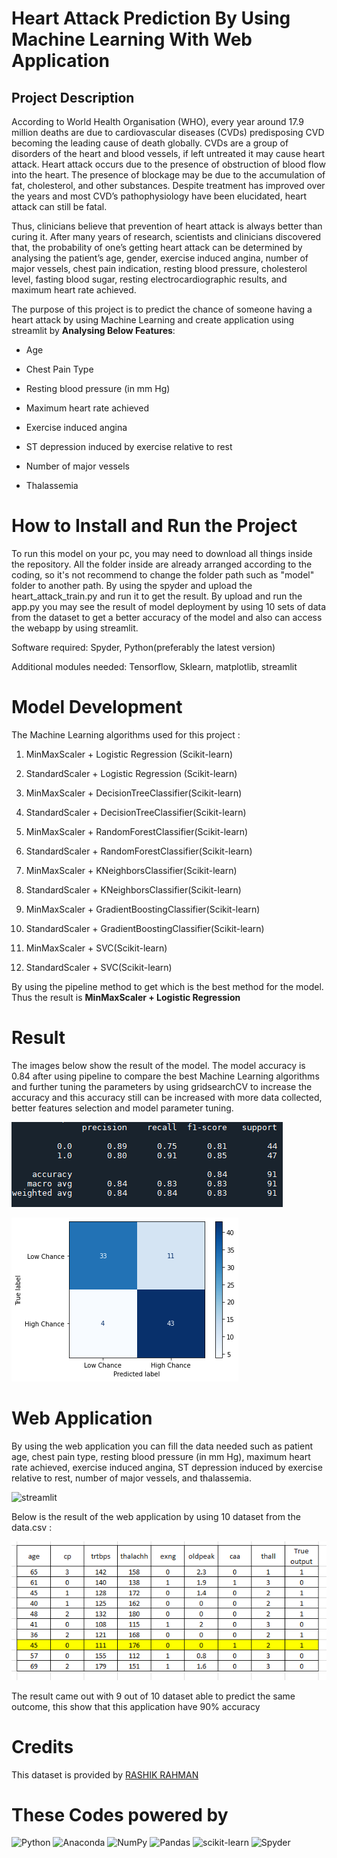 # Heart Attack Prediction By Using Machine Learning With Web Application

## Project Description
According to World Health Organisation (WHO), every year around 17.9 million deaths are due to cardiovascular diseases (CVDs) predisposing CVD becoming the leading cause of death globally. CVDs are a group of disorders of the heart and blood vessels, if left untreated it may cause heart attack. Heart attack occurs due to the presence of obstruction of blood flow into the heart. The presence of blockage may be due to the accumulation of fat, cholesterol, and other substances. Despite treatment has improved over the years and most CVD’s pathophysiology have been elucidated, heart attack can still be fatal.

Thus, clinicians believe that prevention of heart attack is always better than curing it. After many years of research, scientists and clinicians discovered that, the probability of one’s getting heart attack can be determined by analysing the patient’s age, gender, exercise induced angina, number of major vessels, chest pain indication, resting blood pressure, cholesterol level, fasting blood sugar, resting electrocardiographic results, and maximum heart rate achieved.

The purpose of this project is to predict the chance of someone having a heart attack by using Machine Learning and create application using streamlit by **Analysing Below Features**:

- Age

- Chest Pain Type

- Resting blood pressure (in mm Hg)

- Maximum heart rate achieved

- Exercise induced angina

- ST depression induced by exercise relative to rest

- Number of major vessels

- Thalassemia

# How to Install and Run the Project
To run this model on your pc, you may need to download all things inside the repository. All the folder inside are already arranged according to the coding, so it's not recommend to change the folder path such as "model" folder to another path. By using the spyder and upload the heart_attack_train.py and run it to get the result. By upload and run the app.py you may see the result of model deployment by using 10 sets of data from the dataset to get a better accuracy of the model and also can access the webapp by using streamlit.

Software required: Spyder, Python(preferably the latest version)

Additional modules needed: Tensorflow, Sklearn, matplotlib, streamlit

# Model Development
The Machine Learning algorithms used for this project :

1) MinMaxScaler + Logistic Regression (Scikit-learn)

2) StandardScaler + Logistic Regression (Scikit-learn)

3) MinMaxScaler + DecisionTreeClassifier(Scikit-learn)

4) StandardScaler + DecisionTreeClassifier(Scikit-learn)

5) MinMaxScaler + RandomForestClassifier(Scikit-learn)

6) StandardScaler + RandomForestClassifier(Scikit-learn)

7) MinMaxScaler + KNeighborsClassifier(Scikit-learn)

8) StandardScaler + KNeighborsClassifier(Scikit-learn)

9) MinMaxScaler + GradientBoostingClassifier(Scikit-learn)

10) StandardScaler + GradientBoostingClassifier(Scikit-learn)

11) MinMaxScaler + SVC(Scikit-learn)

12) StandardScaler + SVC(Scikit-learn)

By using the pipeline method to get which is the best method for the model. Thus the result is **MinMaxScaler + Logistic Regression**

# Result

The images below show the result of the model. The model accuracy is 0.84 after using pipeline to compare the best Machine Learning algorithms and further tuning the parameters by using gridsearchCV to increase the accuracy and this accuracy still can be increased with more data collected, better features selection and model parameter tuning.

![Result Accuracy](https://github.com/shahirilfauzan/Heart-Attack-Prediction-Webapp/blob/1821dd6c814ebc9c1720481ec2ea961982a816f4/static/result.PNG)

![Result](https://github.com/shahirilfauzan/Heart-Attack-Prediction-Webapp/blob/a338b05234e5fc0248063efa8a2fdba270be9e23/static/matrix_result1.png)

# Web Application
By using the web application you can fill the data needed such as patient age, chest pain type, resting blood pressure (in mm Hg), maximum heart rate achieved, exercise induced angina, ST depression induced by exercise relative to rest, number of major vessels, and thalassemia.

![streamlit](https://github.com/shahirilfauzan/Heart-Attack-Prediction-Webapp/blob/23133fed24cbee8c2fa0862dea8882f0966591d9/static/result_final_.gif)

Below is the result of the web application by using 10 dataset from the data.csv :

![streamlit](https://github.com/shahirilfauzan/Heart-Attack-Prediction-Webapp/blob/23133fed24cbee8c2fa0862dea8882f0966591d9/static/data_result.PNG)

The result came out with 9 out of 10 dataset able to predict the same outcome, this show that this application have 90% accuracy

# Credits
This dataset is provided by [RASHIK RAHMAN](https://www.kaggle.com/datasets/rashikrahmanpritom/heart-attack-analysis-prediction-dataset/discussion/234843?sort=votes)

# These Codes powered by
![Python](https://img.shields.io/badge/python-3670A0?style=for-the-badge&logo=python&logoColor=ffdd54)
 ![Anaconda](https://img.shields.io/badge/Anaconda-%2344A833.svg?style=for-the-badge&logo=anaconda&logoColor=white)
 ![NumPy](https://img.shields.io/badge/numpy-%23013243.svg?style=for-the-badge&logo=numpy&logoColor=white)
 ![Pandas](https://img.shields.io/badge/pandas-%23150458.svg?style=for-the-badge&logo=pandas&logoColor=white)
 ![scikit-learn](https://img.shields.io/badge/scikit--learn-%23F7931E.svg?style=for-the-badge&logo=scikit-learn&logoColor=white)
![Spyder](https://img.shields.io/badge/Spyder-838485?style=for-the-badge&logo=spyder%20ide&logoColor=maroon)
